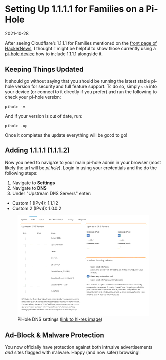 # Setting Up 1.1.1.1 for Families on a Pi-Hole

2021-10-28

After seeing Cloudflare's 1.1.1.1 for Families mentioned on the [front page of HackerNews](https://news.ycombinator.com/item?id=29024195), I thought it might be helpful to show those currently using a [pi-hole device](https://pi-hole.net) how to include 1.1.1.1 alongside it.

## Keeping Things Updated

It should go without saying that you should be running the latest stable pi-hole version for security and full feature support. To do so, simply `ssh` into your device (or connect to it directly if you prefer) and run the following to check your pi-hole version:


    pihole -v


And if your version is out of date, run:


    pihole -up


Once it completes the update everything will be good to go!

## Adding 1.1.1.1 (1.1.1.2)

Now you need to navigate to your main pi-hole admin in your browser (most likely the url will be *pi.hole*). Login in using your credentials and the do the following steps:

1. Navigate to **Settings**
2. Navigate to **DNS**
3. Under "Upstream DNS Servers" enter:

- Custom 1 (IPv4): 1.1.1.2
- Custom 2 (IPv4): 1.0.0.2


<figure>
    <img src="/public/images/pihole-cloudflare.png" alt="PiHole setup admin dashboard">
    <figcaption>PiHole DNS settings (<a href="/public/images/pihole-cloudflare.webp">link to hi-res image</a>)</figcaption>
</figure>

## Ad-Block & Malware Protection

You now officially have protection against both intrusive advertisements *and* sites flagged with malware. Happy (and now safer) browsing!
